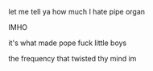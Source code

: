 let me tell ya how much I hate pipe organ

IMHO

it's what made pope fuck little boys

the frequency that twisted thy mind im